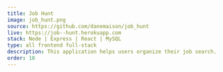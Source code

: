 ```yaml
---
title: Job Hunt
image: job_hunt.png
source: https://github.com/danemaison/job_hunt
live: https://job--hunt.herokuapp.com
stack: Node | Express | React | MySQL
type: all frontend full-stack
description: This application helps users organize their job search.
order: 10
---
```

